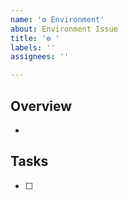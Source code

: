 ```yaml
---
name: '⚙️ Environment'
about: Environment Issue
title: '⚙ '
labels: ''
assignees: ''

---
```


## Overview

* 

## Tasks

- [ ]
